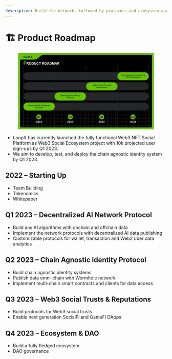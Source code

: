 ```yaml
---
description: Build the network, followed by protocols and ecosystem applications.
---
```


# 🏗 Product Roadmap

<figure><img src="../.gitbook/assets/Slide14 (1).jpg" alt=""><figcaption></figcaption></figure>

* LoopX has currently launched the fully functional Web3 NFT Social Platform as Web3 Social Ecosystem project with 10k projected user sign-ups by Q1 2023.​​
* We aim to develop, test, and deploy the chain agnostic identity system by Q1 2023.​​

## **2022 – Starting Up**

* Team Building
* Tokenomics
* Whitepaper

## **Q1 2023 – Decentralized AI Network Protocol**

* Build any AI algorithms with onchain and offchain data
* Implement the network protocols with decentralized AI data publishing
* Customizable protocols for wallet, transaction and Web2 uber data analytics

## **Q2 2023 – Chain Agnostic Identity Protocol**

* Build chain agnostic identity systems
* Publish data omni-chain with Wormhole network
* Implement multi-chain smart contracts and clients for data access

## **Q3 2023 – Web3 Social Trusts & Reputations**

* Build protocols for Web3 social trusts
* Enable next generation SocialFi and GameFi DApps

## **Q4 2023 – Ecosystem & DAO**

* Build a fully fledged ecosystem
* DAO governance
